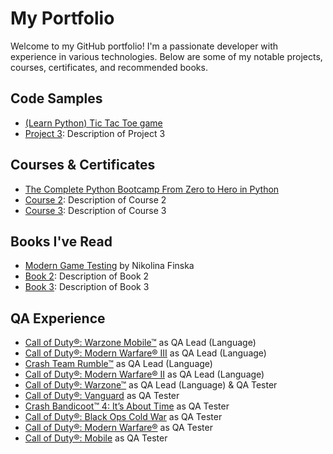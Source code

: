 # My Portfolio

Welcome to my GitHub portfolio! I'm a passionate developer with experience in various technologies. Below are some of my notable projects, courses, certificates, and recommended books.

## Code Samples
- [(Learn Python) Tic Tac Toe game](https://github.com/LukaszWilinski95/LukaszWilinski95.github.io/blob/main/(Learn-Python)%20Tic%20Tac%20Toe.py)
- [Project 3](#): Description of Project 3

## Courses & Certificates
- [The Complete Python Bootcamp From Zero to Hero in Python](https://www.udemy.com/course/complete-python-bootcamp/)
- [Course 2](#): Description of Course 2
- [Course 3](#): Description of Course 3

## Books I've Read
- [Modern Game Testing](https://www.google.co.uk/books/edition/Modern_Game_Testing/IEDHEAAAQBAJ?hl=en&gbpv=0) by Nikolina Finska
- [Book 2](#): Description of Book 2
- [Book 3](#): Description of Book 3

## QA Experience
- [Call of Duty®: Warzone Mobile™](https://play.google.com/store/apps/details?id=com.activision.callofduty.warzone&hl=en_GB&gl=US) as QA Lead (Language)
- [Call of Duty®: Modern Warfare® III](https://store.steampowered.com/app/2519060/Call_of_Duty_Modern_Warfare_III/) as QA Lead (Language)
- [Crash Team Rumble™](https://www.xbox.com/en-GB/games/store/crash-team-rumble-standard-edition/9PLQTD4LT2KS) as QA Lead (Language)
- [Call of Duty®: Modern Warfare® II](https://store.steampowered.com/app/1962660/Call_of_Duty_Modern_Warfare_II/) as QA Lead (Language)
- [Call of Duty®: Warzone™](https://store.steampowered.com/app/1962663/Call_of_Duty_Warzone/) as QA Lead (Language) & QA Tester
- [Call of Duty®: Vanguard](https://store.steampowered.com/app/1985820/Call_of_Duty_Vanguard/) as QA Tester
- [Crash Bandicoot™ 4: It’s About Time](https://store.steampowered.com/app/1378990/Crash_Bandicoot_4_Its_About_Time/) as QA Tester
- [Call of Duty®: Black Ops Cold War](https://store.steampowered.com/app/1985810/Call_of_Duty_Black_Ops_Cold_War/) as QA Tester
- [Call of Duty®: Modern Warfare®](https://store.steampowered.com/app/2000950/Call_of_Duty_Modern_Warfare/) as QA Tester
- [Call of Duty®: Mobile](https://play.google.com/store/apps/details?id=com.activision.callofduty.shooter&hl=en_GB&gl=US&pli=1) as QA Tester
